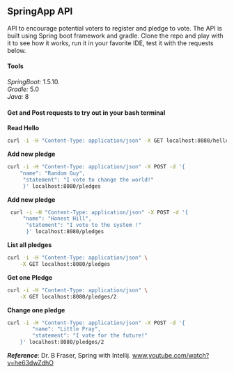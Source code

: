 ## SpringApp API

 API to encourage potential voters to register and pledge to vote. The API is built using Spring boot framework and 
 gradle. Clone the repo and play with it to see how it works, run it in your favorite IDE, test it with the requests below.
 
 #### Tools
 *SpringBoot:* 1.5.10.\
 *Gradle:*  5.0\
 *Java:* 8
 
 #### Get and Post requests to try out in your bash terminal 
 
 **Read Hello**
 ```bash
 curl -i -H "Content-Type: application/json" -X GET localhost:8080/hello
 ```
 **Add new pledge**
 ```bash
 curl -i -H "Content-Type: application/json" -X POST -d '{
     "name": "Random Guy",
      "statement": "I vote to change the world!"
      }' localhost:8080/pledges
 ```
 
 **Add new pledge**
 ```bash
  curl -i -H "Content-Type: application/json" -X POST -d '{
      "name": "Honest Hill",
       "statement": "I vote to the system !"
       }' localhost:8080/pledges
  ```
 
 **List all pledges**
 ```bash
 curl -i -H "Content-Type: application/json" \
     -X GET localhost:8080/pledges
 ```
     
 
 **Get one Pledge**
 ```bash
 curl -i -H "Content-Type: application/json" \
     -X GET localhost:8080/pledges/2
 ```
 
 **Change one pledge**
 ```bash
 curl -i -H "Content-Type: application/json" -X POST -d '{
         "name": "Little Pray",
         "statement": "I vote for the future!"
     }' localhost:8080/pledges/2
 ```
 
 **_Reference_**: Dr. B Fraser, Spring with Intellij. www.youtube.com/watch?v=he63dwZdhO